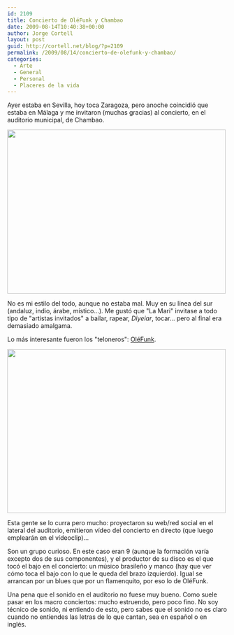 ```yaml
---
id: 2109
title: Concierto de OléFunk y Chambao
date: 2009-08-14T10:40:38+00:00
author: Jorge Cortell
layout: post
guid: http://cortell.net/blog/?p=2109
permalink: /2009/08/14/concierto-de-olefunk-y-chambao/
categories:
  - Arte
  - General
  - Personal
  - Placeres de la vida
---
```

Ayer estaba en Sevilla, hoy toca Zaragoza, pero anoche coincidió que estaba en Málaga y me invitaron (muchas gracias) al concierto, en el auditorio municipal, de Chambao.

<img class="aligncenter" title="Chambao en Málaga" src="http://farm3.static.flickr.com/2589/3819414375_c95840f748.jpg" alt="" width="500" height="375" />

No es mi estilo del todo, aunque no estaba mal. Muy en su línea del sur (andaluz, indio, árabe, místico...). Me gustó que "La Mari" invitase a todo tipo de "artistas invitados" a bailar, rapear, _Diyeiar_, tocar... pero al final era demasiado amalgama.

Lo más interesante fueron los "teloneros": <a title="http://www.olefunk.com/" href="http://www.olefunk.com/" target="_blank">OléFunk</a>.

<img class="aligncenter" title="OleFunk en Málaga" src="http://farm4.static.flickr.com/3418/3819414305_e7cce49c18.jpg" alt="" width="500" height="375" />

Esta gente se lo curra pero mucho: proyectaron su web/red social en el lateral del auditorio, emitieron vídeo del concierto en directo (que luego emplearán en el vídeoclip)...

Son un grupo curioso. En este caso eran 9 (aunque la formación varía excepto dos de sus componentes), y el productor de su disco es el que tocó el bajo en el concierto: un músico brasileño y manco (hay que ver cómo toca el bajo con lo que le queda del brazo izquierdo). Igual se arrancan por un blues que por un flamenquito, por eso lo de OléFunk.

Una pena que el sonido en el auditorio no fuese muy bueno. Como suele pasar en los macro conciertos: mucho estruendo, pero poco fino. No soy técnico de sonido, ni entiendo de esto, pero sabes que el sonido no es claro cuando no entiendes las letras de lo que cantan, sea en español o en inglés.